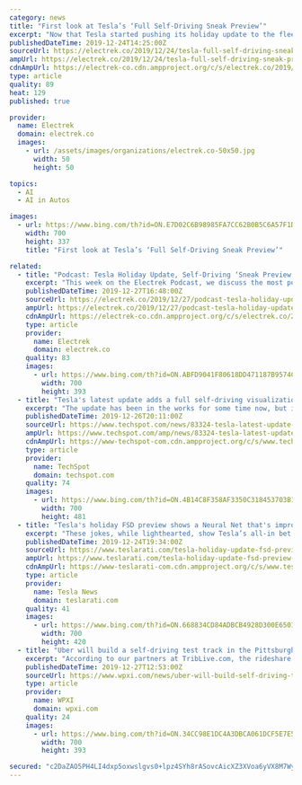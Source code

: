 ```yaml
---
category: news
title: "First look at Tesla’s ‘Full Self-Driving Sneak Preview’"
excerpt: "Now that Tesla started pushing its holiday update to the fleet, we get our first look at what Elon Musk called Tesla’s “Full Self-Driving Sneak Preview.” Last week, the CEO announced that Tesla is working on a “holiday update” that would include a “Full Self-Driving sneak preview,” new video games, and “a few more things.”"
publishedDateTime: 2019-12-24T14:25:00Z
sourceUrl: https://electrek.co/2019/12/24/tesla-full-self-driving-sneak-preview-first-look/
ampUrl: https://electrek.co/2019/12/24/tesla-full-self-driving-sneak-preview-first-look/amp/
cdnAmpUrl: https://electrek-co.cdn.ampproject.org/c/s/electrek.co/2019/12/24/tesla-full-self-driving-sneak-preview-first-look/amp/
type: article
quality: 89
heat: 129
published: true

provider:
  name: Electrek
  domain: electrek.co
  images:
    - url: /assets/images/organizations/electrek.co-50x50.jpg
      width: 50
      height: 50

topics:
  - AI
  - AI in Autos

images:
  - url: https://www.bing.com/th?id=ON.E7D02C6B98985FA7CC62B0B5C6A57F1D
    width: 700
    height: 337
    title: "First look at Tesla’s ‘Full Self-Driving Sneak Preview’"

related:
  - title: "Podcast: Tesla Holiday Update, Self-Driving ‘Sneak Preview’, Rivian news, and more"
    excerpt: "This week on the Electrek Podcast, we discuss the most popular news in the world of sustainable transport and energy, including Tesla’s massive ‘Holiday Update’, the Full Self-Driving ‘Sneak Preview’, some big news from Rivian, and more. The Electrek Podcast is me, Fred Lambert, editor-in-chief of Electrek, and Seth Weintraub ..."
    publishedDateTime: 2019-12-27T16:48:00Z
    sourceUrl: https://electrek.co/2019/12/27/podcast-tesla-holiday-update-self-driving-sneak-preview-rivian-news/
    ampUrl: https://electrek.co/2019/12/27/podcast-tesla-holiday-update-self-driving-sneak-preview-rivian-news/amp/
    cdnAmpUrl: https://electrek-co.cdn.ampproject.org/c/s/electrek.co/2019/12/27/podcast-tesla-holiday-update-self-driving-sneak-preview-rivian-news/amp/
    type: article
    provider:
      name: Electrek
      domain: electrek.co
    quality: 83
    images:
      - url: https://www.bing.com/th?id=ON.ABFD9041F80618DD471187B9574C1116
        width: 700
        height: 393
  - title: "Tesla's latest update adds a full self-driving visualization preview, better voice commands, and more"
    excerpt: "The update has been in the works for some time now, but it's finally out now. It brings an early look at Tesla's full self-driving (FSD) tech, the new and improved \"Camping Mode,\" and various \"smart\" features. Let's start by digging a little deeper into the FSD preview, as it's simultaneously the most exciting and disappointing part of this update."
    publishedDateTime: 2019-12-26T20:11:00Z
    sourceUrl: https://www.techspot.com/news/83324-tesla-latest-update-adds-full-self-driving-visualization.html
    ampUrl: https://www.techspot.com/amp/news/83324-tesla-latest-update-adds-full-self-driving-visualization.html
    cdnAmpUrl: https://www-techspot-com.cdn.ampproject.org/c/s/www.techspot.com/amp/news/83324-tesla-latest-update-adds-full-self-driving-visualization.html
    type: article
    provider:
      name: TechSpot
      domain: techspot.com
    quality: 74
    images:
      - url: https://www.bing.com/th?id=ON.4B14C8F358AF3350C318453703B114B2
        width: 700
        height: 481
  - title: "Tesla's holiday FSD preview shows a Neural Net that's improving very quickly"
    excerpt: "These jokes, while lighthearted, show Tesla’s all-in bet on Elon Musk’s idea that a suite of cameras and a Neural Network are enough to teach a fleet of vehicles how to drive autonomously. Unlike self-driving companies such as Waymo and Cruise, Tesla is intent on not using LiDAR, a component that is pretty much ubiquitous among firms ..."
    publishedDateTime: 2019-12-24T19:34:00Z
    sourceUrl: https://www.teslarati.com/tesla-holiday-update-fsd-preview-neural-net-improvements/
    ampUrl: https://www.teslarati.com/tesla-holiday-update-fsd-preview-neural-net-improvements/amp/
    cdnAmpUrl: https://www-teslarati-com.cdn.ampproject.org/c/s/www.teslarati.com/tesla-holiday-update-fsd-preview-neural-net-improvements/amp/
    type: article
    provider:
      name: Tesla News
      domain: teslarati.com
    quality: 41
    images:
      - url: https://www.bing.com/th?id=ON.668834CD84ADBCB4928D300E65012FC1
        width: 700
        height: 420
  - title: "Uber will build a self-driving test track in the Pittsburgh area"
    excerpt: "According to our partners at TribLive.com, the rideshare company is buying about 600 acres of land. This comes nearly a year after Uber resumed testing self-driving cars in Pittsburgh. The company had shut down the program for most of 2018 after a deadly crash in Arizona. Uber is also testing self-driving semitrucks at a site in Hazelwood."
    publishedDateTime: 2019-12-27T12:53:00Z
    sourceUrl: https://www.wpxi.com/news/uber-will-build-self-driving-test-track-pittsburgh-area/RP65ESEY6BFIJKI3YSPF4EFR7U/
    type: article
    provider:
      name: WPXI
      domain: wpxi.com
    quality: 24
    images:
      - url: https://www.bing.com/th?id=ON.34CC98E1DC4A3DBCA061DCF5E7E587EA
        width: 700
        height: 393

secured: "c2DaZAO5PH4LI4dxp5oxwslgvs0+lpz4SYh8rASovcAicXZ3XVoa6yVX8M7WychJTNJc+0HZ837/kREEdxtwnDTXZkZiGOp66DDUWSeXNjwIiOTKOUZ0SZuEDu7ED6SQY6V45sgTaQq0i1vtRDGUKQbWZAn5SpsXrs9ACqgkGanDlo6TiFBHWh25/KFklCPsnxBUdaCjH04x0wdJaLc/v/lAfTPPCxHhJ565I86p0iFc4nIloAyr+D86ITa5LTHGoBVkSN/Ocr9xjZV5n04a1A==;xdh9mf4ysM0rIZKBSeEMTQ=="
---
```


